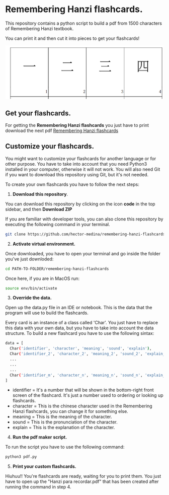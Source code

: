 # Remembering Hanzi flashcards.

This repository contains a python script to build a pdf from 1500 characters of Remembering Hanzi textbook.

You can print it and then cut it into pieces to get your flashcards!

![sample-image](docs/sample-image.png)

## Get your flashcards.

For getting the **Remembering Hanzi flashcards** you just have to print download the next pdf [Remembering Hanzi flashcards](Hanzi%20para%20recordar%20-%20flashcards.pdf)

## Customize your flashcards.

You might want to customize your flashcards for another language or for other purpose. You have to take into account that you need Python3 installed in your computer, otherwise it will not work. You will also need Git if you want to download this repository using Git, but it's not needed.

To create your own flashcards you have to follow the next steps:

1. **Download this repository**.

You can download this repository by clicking on the icon **code** in the top sidebar, and then **Download ZIP**

If you are familiar with developer tools, you can also clone this repository by executing the following command in your terminal.

```sh
git clone https://github.com/hector-medina/remembering-hanzi-flashcards.git
```

2. **Activate virtual environment.**

Once downloaded, you have to open your terminal and go inside the folder you've just downloded:

```sh
cd PATH-TO-FOLDER/remembering-hanzi-flashcards
```
Once here, if you are in MacOS run: 
```sh
source env/bin/activate
```

3. **Override the data.**

Open up the data.py file in an IDE or notebook. This is the data that the program will use to build the flashcards.

Every card is an instance of a class called 'Char'. You just have to replace this data with your own data, but you have to take into account the data structure. To build a new flashcard you have to use the following sintax:

```sh
data = [
  Char('identifier', 'character', 'meaning', 'sound', 'explain'),
  Char('identifier_2', 'character_2', 'meaning_2', 'sound_2', 'explain_2'),
  ...
  ...
  ...
  Char('identifier_m', 'character_n', 'meaning_n', 'sound_n', 'explain_n'),
]
```

- identifier = It's a number that will be shown in the bottom-right front screen of the flashcard. It's just a number used to ordering or looking up flashcards. 
- character = This is the chinese character used in the Remembering Hanzi flashcards, you can change it for something else.
- meaning = This is the meaning of the character.
- sound = This is the pronunciation of the character.
- explain = This is the explanation of the character.

4. **Run the pdf maker script.**

To run the script you have to use the following command:

```sh
python3 pdf.py
```

5. **Print your custom flashcards.**

Hiuhuu!! You're flashcards are ready, waiting for you to print them. You just have to open up the "Hanzi para recordar.pdf" that has been created after running the command in step 4.
